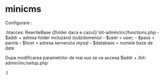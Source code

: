 # minicms

Configurare :

.htacces: RewriteBase /[folder daca e cazul]/
bit-admin/inc/functions.php 
    - $addr = adresa folder incluzand (sub)domeniul
    - $user = user;
	  - $pass = parola
	  - $host = adresa serverului mysql
	  - $database = numele baze de date

Dupa modificarea parametrilor de mai sus se va accesa $addr + /bit-admin/inc/setup.php

:)
